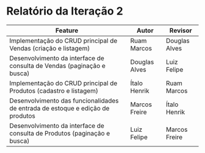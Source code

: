 # Relatório da Iteração 2

| Feature | Autor | Revisor |
|---------|-------|---------|
| Implementação do CRUD principal de Vendas (criação e listagem) | Ruam Marcos | Douglas Alves |
| Desenvolvimento da interface de consulta de Vendas (paginação e busca) | Douglas Alves | Luiz Felipe |
| Implementação do CRUD principal de Produtos (cadastro e listagem) | Ítalo Henrik | Ruam Marcos |
| Desenvolvimento das funcionalidades de entrada de estoque e edição de produtos | Marcos Freire | Ítalo Henrik |
| Desenvolvimento da interface de consulta de Produtos (paginação e busca) | Luiz Felipe | Marcos Freire |